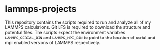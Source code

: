 # lammps-projects

This repository contains the scripts required to run and analyze all of my LAMMPS calculations. 
Git LFS is required to download the structure and potential files.
The scripts expect the environment variables `LAMMPS_SERIAL_BIN` and `LAMMPS_MPI_BIN` to point to the location of serial and mpi enabled versions of LAMMPS respectively.
